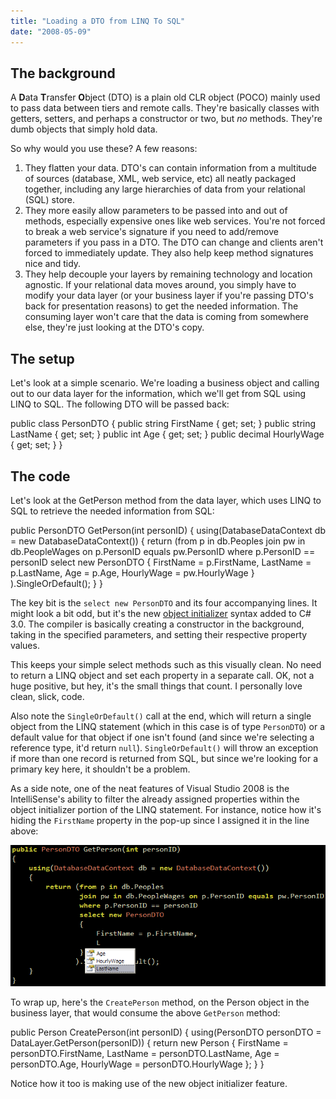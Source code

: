 ```yaml
---
title: "Loading a DTO from LINQ To SQL"
date: "2008-05-09"
---
```


## The background

A **D**ata **T**ransfer **O**bject (DTO) is a plain old CLR object (POCO) mainly used to pass data between tiers and remote calls. They're basically classes with getters, setters, and perhaps a constructor or two, but _no_ methods. They're dumb objects that simply hold data.

So why would you use these? A few reasons:

1. They flatten your data. DTO's can contain information from a multitude of sources (database, XML, web service, etc) all neatly packaged together, including any large hierarchies of data from your relational (SQL) store.
2. They more easily allow parameters to be passed into and out of methods, especially expensive ones like web services. You're not forced to break a web service's signature if you need to add/remove parameters if you pass in a DTO. The DTO can change and clients aren't forced to immediately update. They also help keep method signatures nice and tidy.
3. They help decouple your layers by remaining technology and location agnostic. If your relational data moves around, you simply have to modify your data layer (or your business layer if you're passing DTO's back for presentation reasons) to get the needed information. The consuming layer won't care that the data is coming from somewhere else, they're just looking at the DTO's copy.

## The setup

Let's look at a simple scenario. We're loading a business object and calling out to our data layer for the information, which we'll get from SQL using LINQ to SQL. The following DTO will be passed back:

public class PersonDTO
{
	public string FirstName { get; set; }
	public string LastName { get; set; }
	public int Age { get; set; }
	public decimal HourlyWage { get; set; }
}

## The code

Let's look at the GetPerson method from the data layer, which uses LINQ to SQL to retrieve the needed information from SQL:

public PersonDTO GetPerson(int personID)
{
	using(DatabaseDataContext db = new DatabaseDataContext())
	{
		return (from p in db.Peoples
			    join pw in db.PeopleWages on p.PersonID equals pw.PersonID
			    where p.PersonID == personID
			    select new PersonDTO
			    {
					FirstName = p.FirstName,
					LastName = p.LastName,
					Age = p.Age,
					HourlyWage = pw.HourlyWage
			    }
			   ).SingleOrDefault();
	}
}

The key bit is the `select new PersonDTO` and its four accompanying lines. It might look a bit odd, but it's the new [object initializer](http://weblogs.asp.net/scottgu/archive/2007/03/08/new-c-orcas-language-features-automatic-properties-object-initializers-and-collection-initializers.aspx) syntax added to C# 3.0. The compiler is basically creating a constructor in the background, taking in the specified parameters, and setting their respective property values.

This keeps your simple select methods such as this visually clean. No need to return a LINQ object and set each property in a separate call. OK, not a huge positive, but hey, it's the small things that count. I personally love clean, slick, code.

Also note the `SingleOrDefault()` call at the end, which will return a single object from the LINQ statement (which in this case is of type `PersonDTO`) or a default value for that object if one isn't found (and since we're selecting a reference type, it'd return `null`). `SingleOrDefault()` will throw an exception if more than one record is returned from SQL, but since we're looking for a primary key here, it shouldn't be a problem.

As a side note, one of the neat features of Visual Studio 2008 is the IntelliSense's ability to filter the already assigned properties within the object initializer portion of the LINQ statement. For instance, notice how it's hiding the `FirstName` property in the pop-up since I assigned it in the line above:

![IntelliSense filtering the available properites](/assets/2008/dto-linq-to-sql-1.png)

To wrap up, here's the `CreatePerson` method, on the Person object in the business layer, that would consume the above `GetPerson` method:

public Person CreatePerson(int personID)
{
	using(PersonDTO personDTO = DataLayer.GetPerson(personID))
	{
		return new Person
		{
			FirstName = personDTO.FirstName,
			LastName = personDTO.LastName,
			Age = personDTO.Age,
			HourlyWage = personDTO.HourlyWage
		};
	}
}

Notice how it too is making use of the new object initializer feature.
